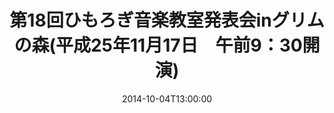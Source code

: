 ---
title: "第18回ひもろぎ音楽教室発表会inグリムの森(平成25年11月17日　午前9：30開演)"
description: ""
date: 2014-10-04T13:00:00
draft: false
---